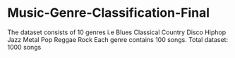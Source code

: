 # Music-Genre-Classification-Final
The dataset consists of 10 genres i.e  Blues Classical Country Disco Hiphop Jazz Metal Pop Reggae Rock Each genre contains 100 songs. Total dataset: 1000 songs

